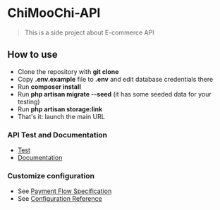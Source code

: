 # ChiMooChi-API
> This is a side project about E-commerce API 
## How to use

- Clone the repository with __git clone__
- Copy __.env.example__ file to __.env__ and edit database credentials there
- Run __composer install__
- Run __php artisan migrate --seed__ (it has some seeded data for your testing)
- Run __php artisan storage:link__
- That's it: launch the main URL

### API Test and Documentation
- [Test](https://liu-yucheng.com/chimoochi-api/api_test.html)
- [Documentation](https://documenter.getpostman.com/view/12172411/UVkjuGqS)

### Customize configuration
- See [Payment Flow Specification](https://cwww.newebpay.com/website/Page/content/download_api)
- See [Configuration Reference](https://laravel.com/docs/8.x/configuration)
